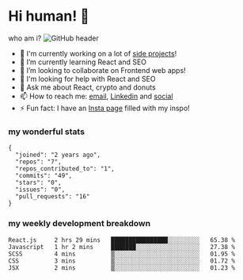 # Hi human! 👋

who am i?
![GitHub header](https://user-images.githubusercontent.com/55192108/151107403-dc851fcd-a2af-4d26-9eed-9396ef0a079d.jpg)
- 🔭 I'm currently working on a lot of [side projects](https://www.arsh.studio)!
- 🌱 I’m currently learning React and SEO
- 👯 I’m looking to collaborate on Frontend web apps!
- 🤔 I'm looking for help with React and SEO
- 💬 Ask me about React, crypto and donuts
- 📫 How to reach me: [email](mailto:Arsh99.In@gmail.com?subject=Hi%20Human&body=What%20up%20dawgg!%20), [Linkedin](https://www.linkedin.com/in/arsh99in/) and [social](https://www.instagram.com/webdev3.0/)
- ⚡ Fun fact: I have an [Insta page](https://www.instagram.com/webdev3.0/) filled with my inspo!

### my wonderful stats

```
{
  "joined": "2 years ago",
  "repos": "7",
  "repos_contributed_to": "1",
  "commits": "49",
  "stars": "0",
  "issues": "0",
  "pull_requests": "16"
}
```

### my weekly development breakdown

```
React.js     2 hrs 29 mins   ████████████████░░░░░░░░░   65.38 % 
Javascript   1 hr 2 mins     ███████░░░░░░░░░░░░░░░░░░   27.38 % 
SCSS         4 mins          ▒░░░░░░░░░░░░░░░░░░░░░░░░   01.95 % 
CSS          3 mins          ▒░░░░░░░░░░░░░░░░░░░░░░░░   01.72 % 
JSX          2 mins          ▒░░░░░░░░░░░░░░░░░░░░░░░░   01.23 % 
```
